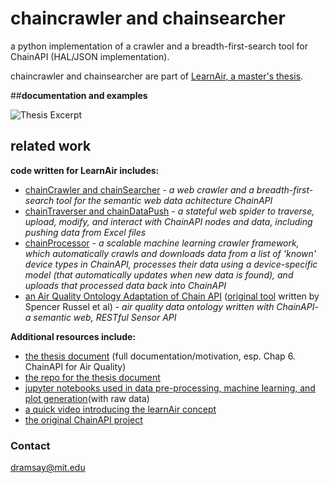 # chaincrawler and chainsearcher
a python implementation of a crawler and a breadth-first-search tool for ChainAPI (HAL/JSON implementation).

chaincrawler and chainsearcher are part of [LearnAir, a master's thesis](https://www.davidbramsay.com/learnair).


##**documentation and examples**

![Thesis Excerpt](/readme.jpg)


## related work
**code written for LearnAir includes:**
+ [chainCrawler and chainSearcher](https://github.com/dramsay9/chaincrawler) - *a web crawler and a breadth-first-search tool for the semantic web data achitecture ChainAPI*
+ [chainTraverser and chainDataPush](https://github.com/dramsay9/chainlearnairdata) - *a stateful web spider to traverse, upload, modify, and interact with ChainAPI nodes and data, including pushing data from Excel files*
+ [chainProcessor](https://github.com/dramsay9/chaindataprocessor) - *a scalable machine learning crawler framework, which automatically crawls and downloads data from a list of 'known' device types in ChainAPI, processes their data using a device-specific model (that automatically updates when new data is found), and uploads that processed data back into ChainAPI*
+ [an Air Quality Ontology Adaptation of Chain API](https://github.com/dramsay9/chain-api) ([original tool](https://github.com/ResEnv/chain-api) written by Spencer Russel et al) - *air quality data ontology written with ChainAPI- a semantic web, RESTful Sensor API*

**Additional resources include:**
+ [the thesis document](https://davidbramsay.com/public/RamsayMastersThesis.pdf) (full documentation/motivation, esp. Chap 6. ChainAPI for Air Quality)
+ [the repo for the thesis document](https://github.com/dramsay9/thesis)
+ [jupyter notebooks used in data pre-processing, machine learning, and plot generation](https://github.com/dramsay9/learnair-data-crunching)(with raw data)
+ [a quick video introducing the learnAir concept](https://vimeo.com/188586371)
+ [the original ChainAPI project](https://github.com/ResEnv/chain-api)

### Contact
dramsay@mit.edu
